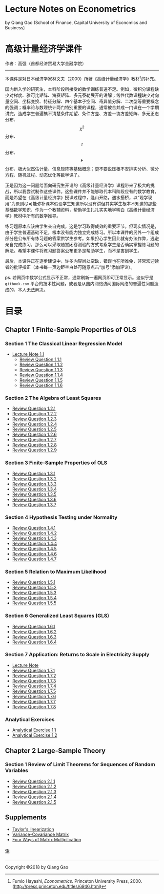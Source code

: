 # Lecture Notes on Econometrics

by Qiang Gao (School of Finance, Capital University of Economics and Business)


# 高级计量经济学课件

作者：高强（首都经济贸易大学金融学院）

---

本课件是对日本经济学家林文夫（2000）所著《高级计量经济学》教材[^1]的补充。

国内新入学的研究生，本科阶段所接受的数学训练普遍不足。例如，微积分课程缺少对梯度、雅可比矩阵、海赛矩阵、多元泰勒展开的讲解；线性代数课程缺少对向量空间、坐标变换、特征分解、四个基本子空间、奇异值分解、二次型等重要概念的强调；概率论与数理统计两门特别重要的课程，通常被合并成一门课在一个学期讲完，造成学生普遍搞不清楚条件期望、条件方差、方差—协方差矩阵、多元正态分布、$$\chi^2$$分布、$$t$$分布、$$F$$分布、极大似然估计量、信息矩阵等基础概念；更不要说压根不安排实分析、微分方程、随机过程、动态优化等数学课了。

正是因为这一问题给面向研究生开设的《高级计量经济学》课程带来了极大的挑战，所以我尝试制作这些课件。这些课件并不能够取代本科阶段应有的数学教育，而是希望在《高级计量经济学》授课过程中，逢山开路，遇水搭桥，以“现学现用”为原则尽可能弥补课本假设学生知道所以没有讲但其实学生根本不知道的那些基础数学知识，作为一个教辅资料，帮助学生扎扎实实地学明白《高级计量经济学》教材中所有的数学推导。

练习题原本应该由学生亲自完成，这是学习取得成效的重要环节。但现实情况是，由于学生普遍基础不足，根本没有能力独立完成练习。所以本课件的另外一个组成部分是公布所有练习题的答案供学生参考。如果担心学生因此就有办法作弊，逃避亲自完成练习，那么可以采取随堂闭卷测验的方式考察学生是否确实掌握练习题的解法。希望本课件将练习题答案公布更多是帮助学生，而不是害到学生。

最后，本课件正在逐步建设中，许多内容尚处空缺，错误也在所难免，非常欢迎读者的批评指正（本书每一页边距空白处可随意点击“加号”添加评论）。

ps. 若网页中数学公式显示不正常，通常刷新一遍网页即可正常显示。这似乎是 `gitbook.com` 平台的技术性问题，或者是从国内网络访问国际网络的普遍性问题造成的，本人无法解决。

# 目录

## Chapter 1 Finite-Sample Properties of OLS

### Section 1 The Classical Linear Regression Model

* [Lecture Note 1.1](lecture-note/1.1.md)
    * [Review Question 1.1.1](question-solution/1.1.1.md)
    * [Review Question 1.1.2](question-solution/1.1.2.md)
    * [Review Question 1.1.3](question-solution/1.1.3.md)
    * [Review Question 1.1.4](question-solution/1.1.4.md)
    * [Review Question 1.1.5](question-solution/1.1.5.md)
    * [Review Question 1.1.6](question-solution/1.1.6.md)

### Section 2 The Algebra of Least Squares

* [Review Question 1.2.1](question-solution/1.2.1.md)
* [Review Question 1.2.2](question-solution/1.2.2.md)
* [Review Question 1.2.3](question-solution/1.2.3.md)
* [Review Question 1.2.4](question-solution/1.2.4.md)
* [Review Question 1.2.5](question-solution/1.2.5.md)
* [Review Question 1.2.6](question-solution/1.2.6.md)
* [Review Question 1.2.7](question-solution/1.2.7.md)
* [Review Question 1.2.8](question-solution/1.2.8.md)
* [Review Question 1.2.9](question-solution/1.2.9.md)

### Section 3 Finite-Sample Properties of OLS

* [Review Question 1.3.1](question-solution/1.3.1.md)
* [Review Question 1.3.2](question-solution/1.3.2.md)
* [Review Question 1.3.3](question-solution/1.3.3.md)
* [Review Question 1.3.4](question-solution/1.3.4.md)
* [Review Question 1.3.5](question-solution/1.3.5.md)
* [Review Question 1.3.6](question-solution/1.3.6.md)
* [Review Question 1.3.7](question-solution/1.3.7.md)

### Section 4 Hypothesis Testing under Normality

* [Review Question 1.4.1](question-solution/1.4.1.md)
* [Review Question 1.4.2](question-solution/1.4.2.md)
* [Review Question 1.4.3](question-solution/1.4.3.md)
* [Review Question 1.4.4](question-solution/1.4.4.md)
* [Review Question 1.4.5](question-solution/1.4.5.md)
* [Review Question 1.4.6](question-solution/1.4.6.md)
* [Review Question 1.4.7](question-solution/1.4.7.md)

### Section 5 Relation to Maximum Likelihood

* [Review Question 1.5.1](question-solution/1.5.1.md)
* [Review Question 1.5.2](question-solution/1.5.2.md)
* [Review Question 1.5.3](question-solution/1.5.3.md)
* [Review Question 1.5.4](question-solution/1.5.4.md)
* [Review Question 1.5.5](question-solution/1.5.5.md)

### Section 6 Generalized Least Squares (GLS)

* [Review Question 1.6.1](question-solution/1.6.1.md)
* [Review Question 1.6.2](question-solution/1.6.2.md)
* [Review Question 1.6.3](question-solution/1.6.3.md)
* [Review Question 1.6.4](question-solution/1.6.4.md)

### Section 7 Application: Returns to Scale in Electricity Supply

* [Lecture Note](lecture-note/1.7.md)
* [Review Question 1.7.1](question-solution/1.7.1.md)
* [Review Question 1.7.2](question-solution/1.7.2.md)
* [Review Question 1.7.3](question-solution/1.7.3.md)
* [Review Question 1.7.4](question-solution/1.7.4.md)
* [Review Question 1.7.5](question-solution/1.7.5.md)
* [Review Question 1.7.6](question-solution/1.7.6.md)
* [Review Question 1.7.7](question-solution/1.7.7.md)
* [Review Question 1.7.8](question-solution/1.7.8.md)

### Analytical Exercises

* [Analytical Exercise 1.1](exercise-solution/1.1.md)
* [Analytical Exercise 1.2](exercise-solution/1.2.md)

## Chapter 2 Large-Sample Theory

### Section 1 Review of Limit Theorems for Sequences of Random Variables

* [Review Question 2.1.1](question-solution/2.1.1.md)
* [Review Question 2.1.2](question-solution/2.1.2.md)
* [Review Question 2.1.3](question-solution/2.1.3.md)
* [Review Question 2.1.4](question-solution/2.1.4.md)
* [Review Question 2.1.5](question-solution/2.1.5.md)

## Supplements

* [Taylor's linearization](supplements/taylor-linearization.md)
* [Variance-Covariance Matrix](supplements/var-cov-matrix.md)
* [Four Ways of Matrix Multiplication](supplements/matrix-multiplication.md)

#### 注

[^1]: Fumio Hayashi, _Econometrics_. Princeton University Press, 2000. (http://press.princeton.edu/titles/6946.html)

---

Copyright ©2018 by Qiang Gao